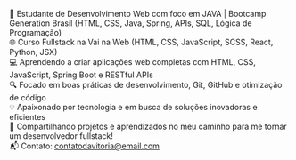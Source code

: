 🚀 Estudante de Desenvolvimento Web com foco em JAVA | Bootcamp Generation Brasil (HTML, CSS, Java, Spring, APIs, SQL, Lógica de Programação)  
🌐 Curso Fullstack na Vai na Web (HTML, CSS, JavaScript, SCSS, React, Python, JSX)  
💻 Aprendendo a criar aplicações web completas com HTML, CSS, JavaScript, Spring Boot e RESTful APIs  
🔍 Focado em boas práticas de desenvolvimento, Git, GitHub e otimização de código  
💡 Apaixonado por tecnologia e em busca de soluções inovadoras e eficientes  
📂 Compartilhando projetos e aprendizados no meu caminho para me tornar um desenvolvedor fullstack!  
📬 Contato: contatodavitoria@email.com
